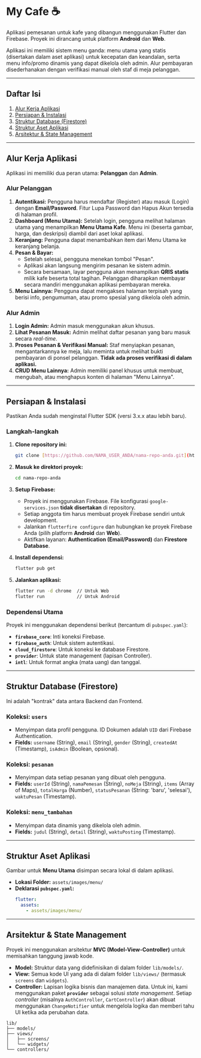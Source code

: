 # My Cafe ☕

Aplikasi pemesanan untuk kafe yang dibangun menggunakan Flutter dan Firebase. Proyek ini dirancang untuk platform **Android** dan **Web**.

Aplikasi ini memiliki sistem menu ganda: menu utama yang statis (disertakan dalam aset aplikasi) untuk kecepatan dan keandalan, serta menu info/promo dinamis yang dapat dikelola oleh admin. Alur pembayaran disederhanakan dengan verifikasi manual oleh staf di meja pelanggan.

---

## Daftar Isi
1.  [Alur Kerja Aplikasi](#alur-kerja-aplikasi)
2.  [Persiapan & Instalasi](#persiapan--instalasi)
3.  [Struktur Database (Firestore)](#struktur-database-firestore)
4.  [Struktur Aset Aplikasi](#struktur-aset-aplikasi)
5.  [Arsitektur & State Management](#arsitektur--state-management)

---

## Alur Kerja Aplikasi

Aplikasi ini memiliki dua peran utama: **Pelanggan** dan **Admin**.

### Alur Pelanggan
1.  **Autentikasi:** Pengguna harus mendaftar (Register) atau masuk (Login) dengan **Email/Password**. Fitur Lupa Password dan Hapus Akun tersedia di halaman profil.
2.  **Dashboard (Menu Utama):** Setelah login, pengguna melihat halaman utama yang menampilkan **Menu Utama Kafe**. Menu ini (beserta gambar, harga, dan deskripsi) diambil dari aset lokal aplikasi.
3.  **Keranjang:** Pengguna dapat menambahkan item dari Menu Utama ke keranjang belanja.
4.  **Pesan & Bayar:**
    * Setelah selesai, pengguna menekan tombol "Pesan".
    * Aplikasi akan langsung mengirim pesanan ke sistem admin.
    * Secara bersamaan, layar pengguna akan menampilkan **QRIS statis** milik kafe beserta total tagihan. Pelanggan diharapkan membayar secara mandiri menggunakan aplikasi pembayaran mereka.
5.  **Menu Lainnya:** Pengguna dapat mengakses halaman terpisah yang berisi info, pengumuman, atau promo spesial yang dikelola oleh admin.

### Alur Admin
1.  **Login Admin:** Admin masuk menggunakan akun khusus.
2.  **Lihat Pesanan Masuk:** Admin melihat daftar pesanan yang baru masuk secara *real-time*.
3.  **Proses Pesanan & Verifikasi Manual:** Staf menyiapkan pesanan, mengantarkannya ke meja, lalu meminta untuk melihat bukti pembayaran di ponsel pelanggan. **Tidak ada proses verifikasi di dalam aplikasi.**
4.  **CRUD Menu Lainnya:** Admin memiliki panel khusus untuk membuat, mengubah, atau menghapus konten di halaman "Menu Lainnya".

---

## Persiapan & Instalasi

Pastikan Anda sudah menginstal Flutter SDK (versi 3.x.x atau lebih baru).

### Langkah-langkah
1.  **Clone repository ini:**
    ```bash
    git clone [https://github.com/NAMA_USER_ANDA/nama-repo-anda.git](https://github.com/NAMA_USER_ANDA/nama-repo-anda.git)
    ```

2.  **Masuk ke direktori proyek:**
    ```bash
    cd nama-repo-anda
    ```

3.  **Setup Firebase:**
    * Proyek ini menggunakan Firebase. File konfigurasi `google-services.json` **tidak disertakan** di repository.
    * Setiap anggota tim harus membuat proyek Firebase sendiri untuk development.
    * Jalankan `flutterfire configure` dan hubungkan ke proyek Firebase Anda (pilih platform **Android** dan **Web**).
    * Aktifkan layanan: **Authentication (Email/Password)** dan **Firestore Database**.

4.  **Install dependensi:**
    ```bash
    flutter pub get
    ```

5.  **Jalankan aplikasi:**
    ```bash
    flutter run -d chrome  // Untuk Web
    flutter run            // Untuk Android
    ```

### Dependensi Utama
Proyek ini menggunakan dependensi berikut (tercantum di `pubspec.yaml`):
* **`firebase_core`**: Inti koneksi Firebase.
* **`firebase_auth`**: Untuk sistem autentikasi.
* **`cloud_firestore`**: Untuk koneksi ke database Firestore.
* **`provider`**: Untuk state management (lapisan Controller).
* **`intl`**: Untuk format angka (mata uang) dan tanggal.

---

## Struktur Database (Firestore)

Ini adalah "kontrak" data antara Backend dan Frontend.

### Koleksi: `users`
* Menyimpan data profil pengguna. ID Dokumen adalah `UID` dari Firebase Authentication.
* **Fields:** `username` (String), `email` (String), `gender` (String), `createdAt` (Timestamp), `isAdmin` (Boolean, opsional).

### Koleksi: `pesanan`
* Menyimpan data setiap pesanan yang dibuat oleh pengguna.
* **Fields:** `userId` (String), `namaPemesan` (String), `noMeja` (String), `items` (Array of Maps), `totalHarga` (Number), `statusPesanan` (String: 'baru', 'selesai'), `waktuPesan` (Timestamp).

### Koleksi: `menu_tambahan`
* Menyimpan data dinamis yang dikelola oleh admin.
* **Fields:** `judul` (String), `detail` (String), `waktuPosting` (Timestamp).

---

## Struktur Aset Aplikasi

Gambar untuk **Menu Utama** disimpan secara lokal di dalam aplikasi.

* **Lokasi Folder:** `assets/images/menu/`
* **Deklarasi `pubspec.yaml`:**
    ```yaml
    flutter:
      assets:
        - assets/images/menu/
    ```

---

## Arsitektur & State Management

Proyek ini menggunakan arsitektur **MVC (Model-View-Controller)** untuk memisahkan tanggung jawab kode.

* **Model:** Struktur data yang didefinisikan di dalam folder `lib/models/`.
* **View:** Semua kode UI yang ada di dalam folder `lib/views/` (termasuk `screens` dan `widgets`).
* **Controller:** Lapisan logika bisnis dan manajemen data. Untuk ini, kami menggunakan paket **`provider`** sebagai solusi *state management*. Setiap *controller* (misalnya `AuthController`, `CartController`) akan dibuat menggunakan `ChangeNotifier` untuk mengelola logika dan memberi tahu UI ketika ada perubahan data.

```
lib/
├── models/
├── views/
│   ├── screens/
│   └── widgets/
└── controllers/
```